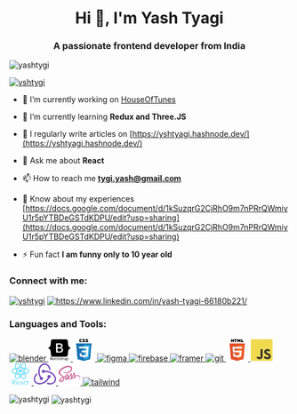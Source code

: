 <h1 align="center">Hi 👋, I'm Yash Tyagi</h1>
<h3 align="center">A passionate frontend developer from India</h3>

<p align="left"> <img src="https://komarev.com/ghpvc/?username=yashtygi&label=Profile%20views&color=0e75b6&style=flat" alt="yashtygi" /> </p>


<p align="left"> <a href="https://twitter.com/yshtygi" target="blank"><img src="https://img.shields.io/twitter/follow/yshtygi?logo=twitter&style=for-the-badge" alt="yshtygi" /></a> </p>

- 🔭 I’m currently working on [HouseOfTunes](https://www.figma.com/file/mmPewn02sIiz97KH8jvFjQ/HouseOfTune%2FLow-fi%26Mid-fi?node-id=604097%3A471&t=UHENcCepgTTc3ZZt-1)

- 🌱 I’m currently learning **Redux and Three.JS**

- 📝 I regularly write articles on [https://yshtyagi.hashnode.dev/](https://yshtyagi.hashnode.dev/)

- 💬 Ask me about **React**

- 📫 How to reach me **tygi.yash@gmail.com**

- 📄 Know about my experiences [https://docs.google.com/document/d/1kSuzqrG2CjRhO9m7nPRrQWmiyU1r5pYTBDeGSTdKDPU/edit?usp=sharing](https://docs.google.com/document/d/1kSuzqrG2CjRhO9m7nPRrQWmiyU1r5pYTBDeGSTdKDPU/edit?usp=sharing)

- ⚡ Fun fact **I am funny only to 10 year old**

<h3 align="left">Connect with me:</h3>
<p align="left">
<a href="https://twitter.com/yshtygi" target="blank"><img align="center" src="https://raw.githubusercontent.com/rahuldkjain/github-profile-readme-generator/master/src/images/icons/Social/twitter.svg" alt="yshtygi" height="30" width="40" /></a>
<a href="https://linkedin.com/in/yash-tyagi-66180b221/" target="blank"><img align="center" src="https://raw.githubusercontent.com/rahuldkjain/github-profile-readme-generator/master/src/images/icons/Social/linked-in-alt.svg" alt="https://www.linkedin.com/in/yash-tyagi-66180b221/" height="30" width="40" /></a>
</p>

<h3 align="left">Languages and Tools:</h3>
<p align="left"> <a href="https://www.blender.org/" target="_blank" rel="noreferrer"> <img src="https://download.blender.org/branding/community/blender_community_badge_white.svg" alt="blender" width="40" height="40"/> </a> <a href="https://getbootstrap.com" target="_blank" rel="noreferrer"> <img src="https://raw.githubusercontent.com/devicons/devicon/master/icons/bootstrap/bootstrap-plain-wordmark.svg" alt="bootstrap" width="40" height="40"/> </a> <a href="https://www.w3schools.com/css/" target="_blank" rel="noreferrer"> <img src="https://raw.githubusercontent.com/devicons/devicon/master/icons/css3/css3-original-wordmark.svg" alt="css3" width="40" height="40"/> </a> <a href="https://www.figma.com/" target="_blank" rel="noreferrer"> <img src="https://www.vectorlogo.zone/logos/figma/figma-icon.svg" alt="figma" width="40" height="40"/> </a> <a href="https://firebase.google.com/" target="_blank" rel="noreferrer"> <img src="https://www.vectorlogo.zone/logos/firebase/firebase-icon.svg" alt="firebase" width="40" height="40"/> </a> <a href="https://www.framer.com/" target="_blank" rel="noreferrer"> <img src="https://www.vectorlogo.zone/logos/framer/framer-icon.svg" alt="framer" width="40" height="40"/> </a> <a href="https://git-scm.com/" target="_blank" rel="noreferrer"> <img src="https://www.vectorlogo.zone/logos/git-scm/git-scm-icon.svg" alt="git" width="40" height="40"/> </a> <a href="https://www.w3.org/html/" target="_blank" rel="noreferrer"> <img src="https://raw.githubusercontent.com/devicons/devicon/master/icons/html5/html5-original-wordmark.svg" alt="html5" width="40" height="40"/> </a> <a href="https://developer.mozilla.org/en-US/docs/Web/JavaScript" target="_blank" rel="noreferrer"> <img src="https://raw.githubusercontent.com/devicons/devicon/master/icons/javascript/javascript-original.svg" alt="javascript" width="40" height="40"/> </a> <a href="https://reactjs.org/" target="_blank" rel="noreferrer"> <img src="https://raw.githubusercontent.com/devicons/devicon/master/icons/react/react-original-wordmark.svg" alt="react" width="40" height="40"/> </a> <a href="https://redux.js.org" target="_blank" rel="noreferrer"> <img src="https://raw.githubusercontent.com/devicons/devicon/master/icons/redux/redux-original.svg" alt="redux" width="40" height="40"/> </a> <a href="https://sass-lang.com" target="_blank" rel="noreferrer"> <img src="https://raw.githubusercontent.com/devicons/devicon/master/icons/sass/sass-original.svg" alt="sass" width="40" height="40"/> </a> <a href="https://tailwindcss.com/" target="_blank" rel="noreferrer"> <img src="https://www.vectorlogo.zone/logos/tailwindcss/tailwindcss-icon.svg" alt="tailwind" width="40" height="40"/> </a> </p>

<p><img align="left" src="https://github-readme-stats.vercel.app/api/top-langs?username=yashtygi&show_icons=true&locale=en&layout=compact" alt="yashtygi" /></p>

<p>&nbsp;<img align="center" src="https://github-readme-stats.vercel.app/api?username=yashtygi&show_icons=true&locale=en" alt="yashtygi" /></p>
